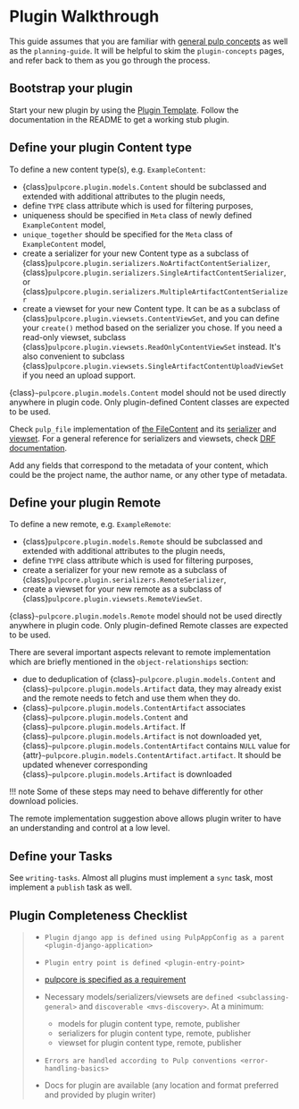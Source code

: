 # Plugin Walkthrough

This guide assumes that you are familiar with [general pulp concepts](https://docs.pulpproject.org/plugins/plugin-writer/concepts/) as well as the `planning-guide`.
It will be helpful to skim the `plugin-concepts` pages, and refer back to them as you go
through the process.

## Bootstrap your plugin

Start your new plugin by using the [Plugin Template](https://github.com/pulp/plugin_template).
Follow the documentation in the README to get a working stub plugin.



## Define your plugin Content type

To define a new content type(s), e.g. `ExampleContent`:

- {class}`pulpcore.plugin.models.Content` should be subclassed and extended with additional
  attributes to the plugin needs,
- define `TYPE` class attribute which is used for filtering purposes,
- uniqueness should be specified in `Meta` class of newly defined `ExampleContent` model,
- `unique_together` should be specified for the `Meta` class of `ExampleContent` model,
- create a serializer for your new Content type as a subclass of
  {class}`pulpcore.plugin.serializers.NoArtifactContentSerializer`,
  {class}`pulpcore.plugin.serializers.SingleArtifactContentSerializer`, or
  {class}`pulpcore.plugin.serializers.MultipleArtifactContentSerializer`
- create a viewset for your new Content type. It can be as a subclass of
  {class}`pulpcore.plugin.viewsets.ContentViewSet`, and you can define your `create()` method based
  on the serializer you chose. If you need a read-only viewset, subclass
  {class}`pulpcore.plugin.viewsets.ReadOnlyContentViewSet` instead. It's also convenient to subclass
  {class}`pulpcore.plugin.viewsets.SingleArtifactContentUploadViewSet` if you need an upload support.

{class}`~pulpcore.plugin.models.Content` model should not be used directly anywhere in plugin code.
Only plugin-defined Content classes are expected to be used.

Check `pulp_file` implementation of [the FileContent](https://github.com/pulp/pulp_file/blob/master/pulp_file/app/models.py) and its
[serializer](https://github.com/pulp/pulp_file/blob/master/pulp_file/app/serializers.py)
and [viewset](https://github.com/pulp/pulp_file/blob/master/pulp_file/app/viewsets.py).
For a general reference for serializers and viewsets, check [DRF documentation](http://www.django-rest-framework.org/api-guide/viewsets/).

Add any fields that correspond to the metadata of your content, which could be the project name,
the author name, or any other type of metadata.



## Define your plugin Remote

To define a new remote, e.g. `ExampleRemote`:

- {class}`pulpcore.plugin.models.Remote` should be subclassed and extended with additional
  attributes to the plugin needs,
- define `TYPE` class attribute which is used for filtering purposes,
- create a serializer for your new remote as a subclass of
  {class}`pulpcore.plugin.serializers.RemoteSerializer`,
- create a viewset for your new remote as a subclass of
  {class}`pulpcore.plugin.viewsets.RemoteViewSet`.

{class}`~pulpcore.plugin.models.Remote` model should not be used directly anywhere in plugin code.
Only plugin-defined Remote classes are expected to be used.

There are several important aspects relevant to remote implementation which are briefly mentioned
in the `object-relationships` section:

- due to deduplication of {class}`~pulpcore.plugin.models.Content` and
  {class}`~pulpcore.plugin.models.Artifact` data, they may already exist and the remote needs to
  fetch and use them when they do.
- {class}`~pulpcore.plugin.models.ContentArtifact` associates
  {class}`~pulpcore.plugin.models.Content` and {class}`~pulpcore.plugin.models.Artifact`. If
  {class}`~pulpcore.plugin.models.Artifact` is not downloaded yet,
  {class}`~pulpcore.plugin.models.ContentArtifact` contains `NULL` value for
  {attr}`~pulpcore.plugin.models.ContentArtifact.artifact`. It should be updated whenever
  corresponding {class}`~pulpcore.plugin.models.Artifact` is downloaded

!!! note
Some of these steps may need to behave differently for other download policies.


The remote implementation suggestion above allows plugin writer to have an understanding and
control at a low level.

## Define your Tasks

See `writing-tasks`. Almost all plugins must implement a `sync` task, most implement a
`publish` task as well.

## Plugin Completeness Checklist

> - `Plugin django app is defined using PulpAppConfig as a parent <plugin-django-application>`
>
> - `Plugin entry point is defined <plugin-entry-point>`
>
> - [pulpcore is specified as a requirement](https://github.com/pulp/pulp_file/blob/master/setup.py#L6)
>
> - Necessary models/serializers/viewsets are `defined <subclassing-general>` and `discoverable <mvs-discovery>`. At a minimum:
>
>   - models for plugin content type, remote, publisher
>   - serializers for plugin content type, remote, publisher
>   - viewset for plugin content type, remote, publisher
>
> - `Errors are handled according to Pulp conventions <error-handling-basics>`
>
> - Docs for plugin are available (any location and format preferred and provided by plugin writer)
